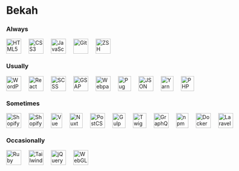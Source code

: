 # Bekah

### Always

<div style="display: flex; column-gap: 20px;">
  <div style="width: 40px; height: 40px;">
    <img style="object-fit: contain; height: 100%; width: 100%" alt="HTML5" src="https://cdn.jsdelivr.net/gh/devicons/devicon/icons/html5/html5-plain-wordmark.svg" />
  </div>
  <div style="width: 40px; height: 40px;">
    <img style="object-fit: contain; height: 100%; width: 100%" alt="CSS3" src="https://cdn.jsdelivr.net/gh/devicons/devicon/icons/css3/css3-original.svg" />
  </div>
  <div style="width: 40px; height: 40px;">
    <img style="object-fit: contain; height: 100%; width: 100%" alt="JavaScript" src="https://cdn.jsdelivr.net/gh/devicons/devicon/icons/javascript/javascript-original.svg" />
  </div>
  <div style="width: 40px; height: 40px;">
    <img style="object-fit: contain; height: 100%; width: 100%" alt="Git" src="https://cdn.jsdelivr.net/gh/devicons/devicon/icons/git/git-original.svg" />
  </div>
  <div style="width: 40px; height: 40px;">
    <img style="object-fit: contain; height: 100%; width: 100%" alt="ZSH" src="https://upload.wikimedia.org/wikipedia/commons/1/1f/Z_Shell_Logo_Color_Horizontal.svg" />
  </div>
</div>

### Usually

<div style="display: flex; column-gap: 20px;">
  <div style="width: 40px; height: 40px;">
    <img style="object-fit: contain; height: 100%; width: 100%" alt="WordPress" src="https://cdn.jsdelivr.net/gh/devicons/devicon/icons/wordpress/wordpress-plain.svg" />
  </div>
  <div style="width: 40px; height: 40px;">
    <img style="object-fit: contain; height: 100%; width: 100%" alt="React" src="https://cdn.jsdelivr.net/gh/devicons/devicon/icons/react/react-original.svg" />
  </div>
  <div style="width: 40px; height: 40px;">
    <img style="object-fit: contain; height: 100%; width: 100%" alt="SCSS" src="https://cdn.jsdelivr.net/gh/devicons/devicon/icons/sass/sass-original.svg" />
  </div>
  <div style="width: 40px; height: 40px;">
    <img style="object-fit: contain; height: 100%; width: 100%" alt="GSAP" src="https://cdn.worldvectorlogo.com/logos/gsap-greensock.svg" />
  </div>
  <div style="width: 40px; height: 40px;">
    <img style="object-fit: contain; height: 100%; width: 100%" alt="Webpack" src="https://cdn.jsdelivr.net/gh/devicons/devicon/icons/webpack/webpack-original.svg" />
  </div>
  <div style="width: 40px; height: 40px;">
    <img style="object-fit: contain; height: 100%; width: 100%" alt="Pug" src="https://symbols.getvecta.com/stencil_92/58_pug-icon.45a265fc64.svg" />
  </div>
  <div style="width: 40px; height: 40px;">
    <img style="object-fit: contain; height: 100%; width: 100%" alt="JSON" src="https://upload.wikimedia.org/wikipedia/commons/c/c9/JSON_vector_logo.svg" />
  </div>
  <div style="width: 40px; height: 40px;">
    <img style="object-fit: contain; height: 100%; width: 100%" alt="Yarn" src="https://cdn.jsdelivr.net/gh/devicons/devicon/icons/yarn/yarn-original-wordmark.svg" />
  </div>
  <div style="width: 40px; height: 40px;">
    <img style="object-fit: contain; height: 100%; width: 100%" alt="PHP" src="https://cdn.jsdelivr.net/gh/devicons/devicon/icons/php/php-plain.svg" />
  </div>
</div>

### Sometimes

<div style="display: flex; column-gap: 20px;">
  <div style="width: 40px; height: 40px;">
    <img style="object-fit: contain; height: 100%; width: 100%" alt="Shopify" src="https://cdn.freebiesupply.com/logos/large/2x/shopify-logo-svg-vector.svg" />
  </div>
  <div style="width: 40px; height: 40px;">
    <img style="object-fit: contain; height: 100%; width: 100%" alt="Shopify" src="https://cdn.jsdelivr.net/gh/devicons/devicon/icons/gatsby/gatsby-plain.svg" />
  </div>
  <div style="width: 40px; height: 40px;">
    <img style="object-fit: contain; height: 100%; width: 100%" alt="Vue" src="https://cdn.jsdelivr.net/gh/devicons/devicon/icons/vuejs/vuejs-original.svg" />
  </div>
  <div style="width: 40px; height: 40px;">
    <img style="object-fit: contain; height: 100%; width: 100%" alt="Nuxt" src="https://cdn.jsdelivr.net/gh/devicons/devicon/icons/nuxtjs/nuxtjs-original.svg" />
  </div>
  <div style="width: 40px; height: 40px;">
    <img style="object-fit: contain; height: 100%; width: 100%" alt="PostCSS" src="https://upload.wikimedia.org/wikipedia/commons/thumb/b/bc/PostCSS_Logo.svg/440px-PostCSS_Logo.svg.png" />
  </div>
  <div style="width: 40px; height: 40px;">
    <img style="object-fit: contain; height: 100%; width: 100%" alt="Gulp" src="https://cdn.jsdelivr.net/gh/devicons/devicon/icons/gulp/gulp-plain.svg" />
  </div>
  <div style="width: 40px; height: 40px;">
    <img style="object-fit: contain; height: 100%; width: 100%" alt="Twig" src="https://svgur.com/i/1ja.svg" />
  </div>
  <div style="width: 40px; height: 40px;">
    <img style="object-fit: contain; height: 100%; width: 100%" alt="GraphQL" src="https://cdn.jsdelivr.net/gh/devicons/devicon/icons/graphql/graphql-plain.svg" />
  </div>
  <div style="width: 40px; height: 40px;">
    <img style="object-fit: contain; height: 100%; width: 100%" alt="npm" src="https://cdn.jsdelivr.net/gh/devicons/devicon/icons/npm/npm-original-wordmark.svg" />
  </div>
  <div style="width: 40px; height: 40px;">
    <img style="object-fit: contain; height: 100%; width: 100%" alt="Docker" src="https://cdn.jsdelivr.net/gh/devicons/devicon/icons/docker/docker-original.svg" />
  </div>
  <div style="width: 40px; height: 40px;">
    <img style="object-fit: contain; height: 100%; width: 100%" alt="Laravel + Blade" src="https://upload.wikimedia.org/wikipedia/commons/9/9a/Laravel.svg" />
  </div>
</div>


### Occasionally

<div style="display: flex; column-gap: 20px;">
  <div style="width: 40px; height: 40px;">
    <img style="object-fit: contain; height: 100%; width: 100%" alt="Ruby" src="https://cdn.jsdelivr.net/gh/devicons/devicon/icons/ruby/ruby-plain.svg" />
  </div>
  <div style="width: 40px; height: 40px;">
    <img style="object-fit: contain; height: 100%; width: 100%" alt="Tailwind" src="https://cdn.jsdelivr.net/gh/devicons/devicon/icons/tailwindcss/tailwindcss-original-wordmark.svg" />
  </div>
  <div style="width: 40px; height: 40px;">
    <img style="object-fit: contain; height: 100%; width: 100%" alt="jQuery" src="https://cdn.jsdelivr.net/gh/devicons/devicon/icons/jquery/jquery-original.svg" />
  </div>
  <div style="width: 40px; height: 40px;">
    <img style="object-fit: contain; height: 100%; width: 100%" alt="WebGL" src="https://upload.wikimedia.org/wikipedia/commons/2/25/WebGL_Logo.svg" />
  </div>
</div>